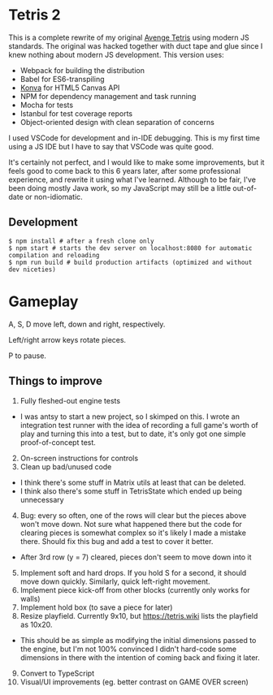 # Tetris 2

This is a complete rewrite of my original [Avenge Tetris](https://github.com/RichardSchmitz/AvengeTetris) using modern JS standards. The original was hacked together with duct tape and glue since I knew nothing about modern JS development. This version uses:

* Webpack for building the distribution
* Babel for ES6-transpiling
* [Konva](https://konvajs.org/docs/) for HTML5 Canvas API
* NPM for dependency management and task running
* Mocha for tests
* Istanbul for test coverage reports
* Object-oriented design with clean separation of concerns

I used VSCode for development and in-IDE debugging. This is my first time using a JS IDE but I have to say that VSCode was quite good.

It's certainly not perfect, and I would like to make some improvements, but it feels good to come back to this 6 years later, after some professional experience, and rewrite it using what I've learned. Although to be fair, I've been doing mostly Java work, so my JavaScript may still be a little out-of-date or non-idiomatic.

## Development

```
$ npm install # after a fresh clone only
$ npm start # starts the dev server on localhost:8080 for automatic compilation and reloading
$ npm run build # build production artifacts (optimized and without dev niceties)
```

# Gameplay

A, S, D move left, down and right, respectively.

Left/right arrow keys rotate pieces.

P to pause.

## Things to improve

1. Fully fleshed-out engine tests
  * I was antsy to start a new project, so I skimped on this. I wrote an integration test runner with the idea of recording a full game's worth of play and turning this into a test, but to date, it's only got one simple proof-of-concept test.
2. On-screen instructions for controls
3. Clean up bad/unused code
  * I think there's some stuff in Matrix utils at least that can be deleted.
  * I think also there's some stuff in TetrisState which ended up being unnecessary
4. Bug: every so often, one of the rows will clear but the pieces above won't move down. Not sure what happened there but the code for clearing pieces is somewhat complex so it's likely I made a mistake there. Should fix this bug and add a test to cover it better.
  * After 3rd row (y = 7) cleared, pieces don't seem to move down into it
5. Implement soft and hard drops. If you hold S for a second, it should move down quickly. Similarly, quick left-right movement.
6. Implement piece kick-off from other blocks (currently only works for walls)
7. Implement hold box (to save a piece for later)
8. Resize playfield. Currently 9x10, but https://tetris.wiki lists the playfield as 10x20.
  * This should be as simple as modifying the initial dimensions passed to the engine, but I'm not 100% convinced I didn't hard-code some dimensions in there with the intention of coming back and fixing it later.
9. Convert to TypeScript
10. Visual/UI improvements (eg. better contrast on GAME OVER screen)
